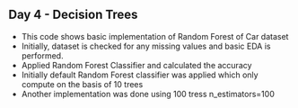 ## Day 4 - Decision Trees

- This code shows basic implementation of Random Forest of Car dataset
- Initially, dataset is checked for any missing values and basic EDA is performed.
- Applied Random Forest Classifier and calculated the accuracy
- Initially default Random Forest classifier was applied which only compute on the basis of 10 trees
- Another implementation was done using 100 tress n_estimators=100